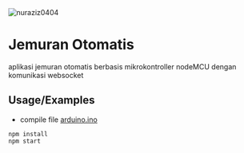 <img src="https://komarev.com/ghpvc/?username=nuraziz0404&label=visitor&color=0e75b6&style=flat" alt="nuraziz0404" />

# Jemuran Otomatis

aplikasi jemuran otomatis berbasis mikrokontroller nodeMCU dengan komunikasi websocket


## Usage/Examples

- compile file [arduino.ino](https://github.com/nuraziz0404/arduino-websocket/blob/main/arduino/arduino.ino)

```
npm install
npm start
```

